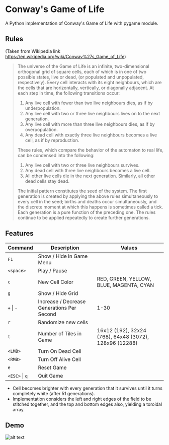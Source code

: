 # Conway's Game of Life
A Python implementation of Conway's Game of Life with pygame module.


## Rules
(Taken from Wikipedia link https://en.wikipedia.org/wiki/Conway%27s_Game_of_Life)
> The universe of the Game of Life is an infinite, two-dimensional orthogonal grid of square cells, each of which is in one of two possible states, live or dead, (or populated and unpopulated, respectively). Every cell interacts with its eight neighbours, which are the cells that are horizontally, vertically, or diagonally adjacent. At each step in time, the following transitions occur:
> 1. Any live cell with fewer than two live neighbours dies, as if by underpopulation.
> 2. Any live cell with two or three live neighbours lives on to the next generation.
> 3. Any live cell with more than three live neighbours dies, as if by overpopulation.
> 4. Any dead cell with exactly three live neighbours becomes a live cell, as if by reproduction.
>
> These rules, which compare the behavior of the automaton to real life, can be condensed into the following:
> 1. Any live cell with two or three live neighbours survives.
> 2. Any dead cell with three live neighbours becomes a live cell.
> 3. All other live cells die in the next generation. Similarly, all other dead cells stay dead.
>
> The initial pattern constitutes the seed of the system. The first generation is created by applying the above rules simultaneously to every cell in the seed; births and deaths occur simultaneously, and the discrete moment at which this happens is sometimes called a tick. Each generation is a pure function of the preceding one. The rules continue to be applied repeatedly to create further generations.

## Features
| Command | Description | Values |
| - | ------------ | - |
| `F1` | Show / Hide in Game Menu |
| `<space>` | Play / Pause |
| `c` | New Cell Color | RED, GREEN, YELLOW, BLUE, MAGENTA, CYAN |
| `g` | Show / Hide Grid |
| `+` \| `-` | Increase / Decrease Generations Per Second | 1-30 |
| `r` | Randomize new cells |
| `t` | Number of Tiles in Game | 16x12 (192), 32x24 (768), 64x48 (3072), 128x96 (12288)
| `<LMB>` | Turn On Dead Cell |
| `<RMB>` | Turn Off Alive Cell |
| `e` | Reset Game |
| `<ESC>` \| `q` | Quit Game |

- Cell becomes brighter with every generation that it survives until it turns completely white (after 51 generations).
- Implementation considers the left and right edges of the field to be stitched together, and the top and bottom edges also, yielding a toroidal array.

## Demo
![alt text][demo]

[demo]: https://github.com/yarozen/game-of-life/blob/master/demo.gif "Demo"